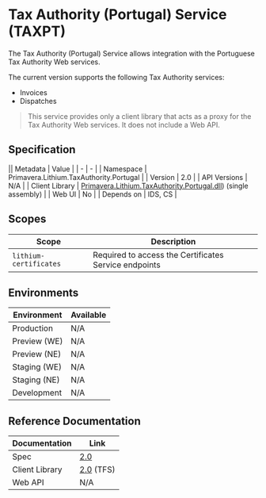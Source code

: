 # Tax Authority (Portugal) Service (TAXPT)

The Tax Authority (Portugal) Service allows integration with the Portuguese Tax Authority Web services.

The current version supports the following Tax Authority services:

- Invoices
- Dispatches

> This service provides only a client library that acts as a proxy for the Tax Authority Web services. It does not include a Web API.

## Specification

<!-- markdown-link-check-disable -->
|| Metadata | Value |
| - | - |
| Namespace | Primavera.Lithium.TaxAuthority.Portugal |
| Version | 2.0 |
| API Versions | N/A |
| Client Library | [Primavera.Lithium.TaxAuthority.Portugal.dll](http://nuget.primaverabss.com:82/feeds/public-lithium-general/Primavera.Lithium.TaxAuthority.Portugal)) (single assembly) |
| Web UI | No |
| Depends on | IDS, CS |
<!-- markdown-link-check-enable -->

## Scopes

| Scope | Description |
| - | - |
| `lithium-certificates` | Required to access the Certificates Service endpoints |

## Environments

| Environment | Available |
| - | - |
| Production | N/A |
| Preview (WE) | N/A |
| Preview (NE) | N/A |
| Staging (WE) | N/A |
| Staging (NE) | N/A |
| Development | N/A |

## Reference Documentation

<!-- markdown-link-check-disable -->
| Documentation | Link |
| - | - |
| Spec | [2.0](./specs/taxpt-spec-2.0.md) |
| Client Library | [2.0](https://tfs.primaverabss.com/tfs/P.TEC.Elevation/Lithium/_versionControl?_a=preview&path=%24%2FLithium%2FMicroservices%2FCommon%2FTAXPT%2FMainline-v2%2FClientLib%2FGeneratedCode%2FClientLibDoc.gen.md) (TFS) |
| Web API | N/A |
<!-- markdown-link-check-enable -->
